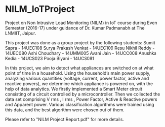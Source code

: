 # NILM_IoTProject
Project on Non Intrusive Load Monitoring (NILM) in IoT course during Even Semester (2016-17) under guidance of Dr. Kumar Padmanabh at The LNMIIT, Jaipur.


This project was done as a group project by the following students:
Sumit Sapra - 14UEC108
Surya Prakash Venkat - 14UEC109
Resu Nikhil Reddy - 14UEC080
Ashi Choudhary - 14UMM005
Avani Jain - 14UCC008
Anushka Kedia - 14UCS023
Pooja Biyani - 14UCS081


In this project, we aim to detect what appliances are switched on at what point of time in a household. Using the household’s main power supply, analyzing various quantities (voltage, current, power factor, active and reactive powers), we determine which appliance is powered on, with the help of data analytics.
We firstly implemented a Smart Meter circuit consisting of a circuit controlled by a microcontroller. Then we collected the data set comprising V rms , I rms , Power Factor, Active & Reactive powers and Apparent power. Various classification algorithms were trained using this data, and the best algorithm were chosen out of them.

Please refer to "NILM Project Report.pdf" for more details. 
